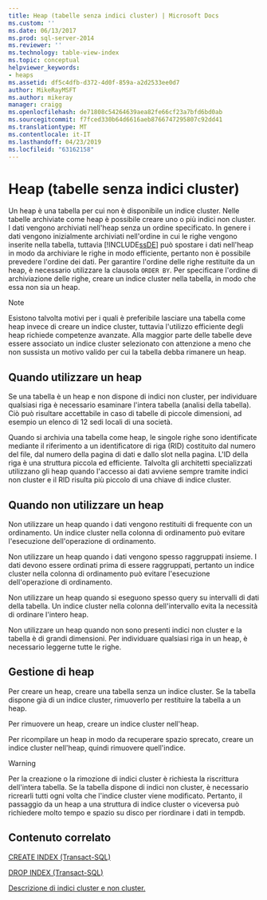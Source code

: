```yaml
---
title: Heap (tabelle senza indici cluster) | Microsoft Docs
ms.custom: ''
ms.date: 06/13/2017
ms.prod: sql-server-2014
ms.reviewer: ''
ms.technology: table-view-index
ms.topic: conceptual
helpviewer_keywords:
- heaps
ms.assetid: df5c4dfb-d372-4d0f-859a-a2d2533ee0d7
author: MikeRayMSFT
ms.author: mikeray
manager: craigg
ms.openlocfilehash: de71808c54264639aea82fe66cf23a7bfd6bd0ab
ms.sourcegitcommit: f7fced330b64d6616aeb8766747295807c92dd41
ms.translationtype: MT
ms.contentlocale: it-IT
ms.lasthandoff: 04/23/2019
ms.locfileid: "63162158"
---
```

# <a name="heaps-tables-without-clustered-indexes"></a>Heap (tabelle senza indici cluster)
  Un heap è una tabella per cui non è disponibile un indice cluster. Nelle tabelle archiviate come heap è possibile creare uno o più indici non cluster. I dati vengono archiviati nell'heap senza un ordine specificato. In genere i dati vengono inizialmente archiviati nell'ordine in cui le righe vengono inserite nella tabella, tuttavia [!INCLUDE[ssDE](../../includes/ssde-md.md)] può spostare i dati nell'heap in modo da archiviare le righe in modo efficiente, pertanto non è possibile prevedere l'ordine dei dati. Per garantire l'ordine delle righe restituite da un heap, è necessario utilizzare la clausola `ORDER BY`. Per specificare l'ordine di archiviazione delle righe, creare un indice cluster nella tabella, in modo che essa non sia un heap.  
  
> [!NOTE]  
>  Esistono talvolta motivi per i quali è preferibile lasciare una tabella come heap invece di creare un indice cluster, tuttavia l'utilizzo efficiente degli heap richiede competenze avanzate. Alla maggior parte delle tabelle deve essere associato un indice cluster selezionato con attenzione a meno che non sussista un motivo valido per cui la tabella debba rimanere un heap.  
  
## <a name="when-to-use-a-heap"></a>Quando utilizzare un heap  
 Se una tabella è un heap e non dispone di indici non cluster, per individuare qualsiasi riga è necessario esaminare l'intera tabella (analisi della tabella). Ciò può risultare accettabile in caso di tabelle di piccole dimensioni, ad esempio un elenco di 12 sedi locali di una società.  
  
 Quando si archivia una tabella come heap, le singole righe sono identificate mediante il riferimento a un identificatore di riga (RID) costituito dal numero del file, dal numero della pagina di dati e dallo slot nella pagina. L'ID della riga è una struttura piccola ed efficiente. Talvolta gli architetti specializzati utilizzano gli heap quando l'accesso ai dati avviene sempre tramite indici non cluster e il RID risulta più piccolo di una chiave di indice cluster.  
  
## <a name="when-not-to-use-a-heap"></a>Quando non utilizzare un heap  
 Non utilizzare un heap quando i dati vengono restituiti di frequente con un ordinamento. Un indice cluster nella colonna di ordinamento può evitare l'esecuzione dell'operazione di ordinamento.  
  
 Non utilizzare un heap quando i dati vengono spesso raggruppati insieme. I dati devono essere ordinati prima di essere raggruppati, pertanto un indice cluster nella colonna di ordinamento può evitare l'esecuzione dell'operazione di ordinamento.  
  
 Non utilizzare un heap quando si eseguono spesso query su intervalli di dati della tabella.  Un indice cluster nella colonna dell'intervallo evita la necessità di ordinare l'intero heap.  
  
 Non utilizzare un heap quando non sono presenti indici non cluster e la tabella è di grandi dimensioni. Per individuare qualsiasi riga in un heap, è necessario leggerne tutte le righe.  
  
## <a name="managing-heaps"></a>Gestione di heap  
 Per creare un heap, creare una tabella senza un indice cluster. Se la tabella dispone già di un indice cluster, rimuoverlo per restituire la tabella a un heap.  
  
 Per rimuovere un heap, creare un indice cluster nell'heap.  
  
 Per ricompilare un heap in modo da recuperare spazio sprecato, creare un indice cluster nell'heap, quindi rimuovere quell'indice.  
  
> [!WARNING]  
>  Per la creazione o la rimozione di indici cluster è richiesta la riscrittura dell'intera tabella. Se la tabella dispone di indici non cluster, è necessario ricrearli tutti ogni volta che l'indice cluster viene modificato. Pertanto, il passaggio da un heap a una struttura di indice cluster o viceversa può richiedere molto tempo e spazio su disco per riordinare i dati in tempdb.  
  
## <a name="related-content"></a>Contenuto correlato  
 [CREATE INDEX &#40;Transact-SQL&#41;](/sql/t-sql/statements/create-index-transact-sql)  
  
 [DROP INDEX &#40;Transact-SQL&#41;](/sql/t-sql/statements/drop-index-transact-sql)  
  
 [Descrizione di indici cluster e non cluster.](clustered-and-nonclustered-indexes-described.md)  
  
  
